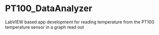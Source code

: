 # PT100_DataAnalyzer
LabVIEW based app development for reading temperature from the PT100 temperature sensor in a graph read out
